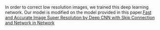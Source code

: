 In order to correct low resolution images, we trained this deep learning network. Our model is modified on the model provided in this paper.[Fast and Accurate Image Super Resolution by Deep CNN with Skip Connection and Network in Network ](https://github.com/qjchen1972/remote-face-recognition/blob/master/modifyface/dcscnn.pdf)

